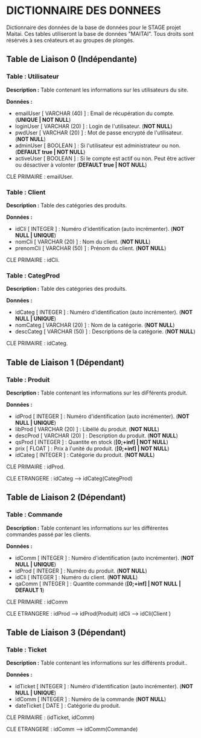 # DICTIONNAIRE DES DONNEES

Dictionnaire des données de la base de données pour le STAGE projet Maitai.
Ces tables utiliseront la base de données "MAITAI".
Tous droits sont résérvés à ses créateurs et au groupes de plongés.




## Table de Liaison 0 (Indépendante)


### Table : Utilisateur
**Description :** Table contenant les informations sur les utilisateurs du site.

**Données :**
- emailUser  [ VARCHAR (40) ] : Email de récupération du compte.                                          (**UNIQUE | NOT NULL**)
- loginUser  [ VARCHAR (20) ] : Login de l'utilisateur.                                                   (**NOT NULL**)
- pwdUser    [ VARCHAR (20) ] : Mot de passe encrypté de l'utilisateur.                                   (**NOT NULL**)
- adminUser  [ BOOLEAN      ] : Si l'utilisateur est administrateur ou non.                               (**DEFAULT true | NOT NULL**)
- activeUser [ BOOLEAN      ] : Si le compte est actif ou non. Peut être activer ou désactiver à volonter (**DEFAULT true | NOT NULL**)

CLE PRIMAIRE : emailUser.


### Table : Client
**Description :** Table des catégories des produits.

**Données :** 
- idCli     [ INTEGER      ] : Numéro d'identification (auto incrémenter). (**NOT NULL | UNIQUE**) 
- nomCli    [ VARCHAR (20) ] : Nom du client.                              (**NOT NULL**)
- prenomCli [ VARCHAR (50) ] : Prénom du client.                           (**NOT NULL**)

CLE PRIMAIRE : idCli.


### Table : CategProd
**Description :** Table des catégories des produits.

**Données :** 
- idCateg   [ INTEGER      ] : Numéro d'identification (auto incrémenter). (**NOT NULL | UNIQUE**) 
- nomCateg  [ VARCHAR (20) ] : Nom de la catégorie.                        (**NOT NULL**)
- descCateg [ VARCHAR (50) ] : Descriptions de la catégorie.               (**NOT NULL**)

CLE PRIMAIRE : idCateg.




## Table de Liaison 1 (Dépendant)


### Table : Produit
**Description :** Table contenant les informations sur les diFférents produit.

**Données :**
- idProd   [ INTEGER      ] : Numéro d'identification (auto incrémenter). (**NOT NULL | UNIQUE**) 
- libProd  [ VARCHAR (20) ] : Libéllé du produit.                         (**NOT NULL**)
- descProd [ VARCHAR (20) ] : Description du produit.                     (**NOT NULL**)
- qsProd   [ INTEGER      ] : Quantite en stock                           (**[0;+inf] | NOT NULL**)
- prix     [ FLOAT        ] : Prix à l'unité du produit.                  (**[0;+inf] | NOT NULL**)
- idCateg  [ INTEGER      ] : Catégorie du produit.                       (**NOT NULL**)

CLE PRIMAIRE : idProd.

CLE ETRANGERE : idCateg --> idCateg(CategProd)




## Table de Liaison 2 (Dépendant)


### Table : Commande
**Description :** Table contenant les informations sur les différentes commandes passé par les clients.

**Données :**
- idComm  [ INTEGER ] : Numéro d'identification (auto incrémenter). (**NOT NULL | UNIQUE**) 
- idProd  [ INTEGER ] : Numéro du produit.                          (**NOT NULL**) 
- idCli   [ INTEGER ] : Numéro du client.                           (**NOT NULL**) 
- qaComm  [ INTEGER ] : Quantite commandé                           (**[0;+inf] | NOT NULL | DEFAULT 1**)

CLE PRIMAIRE : idComm

CLE ETRANGERE : idProd --> idProd(Produit)
                idCli  -->  idCli(Client )




## Table de Liaison 3 (Dépendant)


### Table : Ticket
**Description :** Table contenant les informations sur les différents produit..

**Données :**
- idTicket   [ INTEGER ] : Numéro d'identification (auto incrémenter). (**NOT NULL | UNIQUE**) 
- idComm     [ INTEGER ] : Numéro de la commande                       (**NOT NULL**)
- dateTicket [ DATE    ] : Catégorie du produit.

CLE PRIMAIRE  : (idTicket, idComm)

CLE ETRANGERE : idComm --> idComm(Commande)

